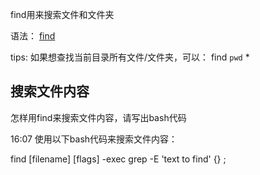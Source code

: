 find用来搜索文件和文件夹

语法：
[find](https://www.tecmint.com/35-practical-examples-of-linux-find-command/) 

tips:
如果想查找当前目录所有文件/文件夹，可以：
find `pwd` *

## 搜索文件内容

怎样用find来搜索文件内容，请写出bash代码

16:07
使用以下bash代码来搜索文件内容：

find [filename] [flags] -exec grep -E 'text to find' {} \;
